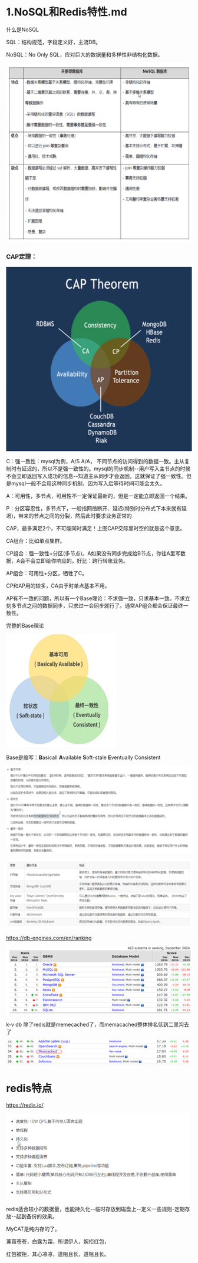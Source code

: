 # 1.NoSQL和Redis特性.md





什么是NoSQL

SQL：结构规范，字段定义好，主流DB。

NoSQL：No Only SQL，应对巨大的数据量和多样性非结构化数据。



<img src="1.NoSQL和Redis特性.assets/image-20241225141336752.png" alt="image-20241225141336752" style="zoom:50%;" />



### CAP定理：

<img src="1.NoSQL和Redis特性.assets/image-20241225141903475.png" alt="image-20241225141903475" style="zoom:50%;" />

C：强一致性：mysql为例，A/S  A/A，   不同节点的访问得到的数据一致。主从复制时有延迟的，所以不是强一致性的。mysql的同步机制--用户写入主节点的时候不会立即返回写入成功的信息--知道主从同步才会返回，这就保证了强一致性。但是mysql一般不会用这种同步机制，因为写入后等待时间可能会太久。



A：可用性，多节点，可用性不一定保证最新的，但是一定能立即返回一个结果。



P：分区容忍性，多节点下，一般指网络断开、延迟(特别时分布式下本来就有延迟)，带来的节点之间的分裂，然后此时要求业务正常的



CAP，最多满足2个，不可能同时满足！上图CAP交际里时空的就是这个意思。



CA组合：比如单点集群。

CP组合：强一致性+分区(多节点)。A如果没有同步完成给B节点，你往A里写数据，A会不会立即给你响应的。好比：跨行转账业务。

AP组合：可用性+分区，牺牲了C。



CP和AP用的较多，CA由于时单点基本不用。



AP有不一致的问题，所以有一个Base理论：不求强一致，只求基本一致。不求立刻多节点之间的数据同步，只求过一会同步就行了。通常AP组合都会保证最终一致性。

完整的Base理论

<img src="1.NoSQL和Redis特性.assets/image-20241225152558380.png" alt="image-20241225152558380" style="zoom:33%;" />



Base是缩写：**B**asicall **A**vailable  **S**oft-stale  **E**ventually Consistent

![image-20241225152917701](1.NoSQL和Redis特性.assets/image-20241225152917701.png)





![image-20241227103331825](1.NoSQL和Redis特性.assets/image-20241227103331825.png)





https://db-engines.com/en/ranking

![image-20241225162528027](1.NoSQL和Redis特性.assets/image-20241225162528027.png)

k-v db 除了redis就是memecached了，而memacached整体排名低到二里沟去了

![image-20241225162820423](1.NoSQL和Redis特性.assets/image-20241225162820423.png)



# redis特点

https://redis.io/



<img src="1.NoSQL和Redis特性.assets/image-20241225163114013.png" alt="image-20241225163114013" style="zoom:50%;" />



redis适合较小的数据量，也能持久化--临时存放到磁盘上--定义一些规则-定期存放--起到备份的效果。

MyCAT是纯内存的了。



蒹葭苍苍，白露为霜，所谓伊人，婉拒红包，

红包被拒，其心凉凉，道阻且长，道阻且长。

















